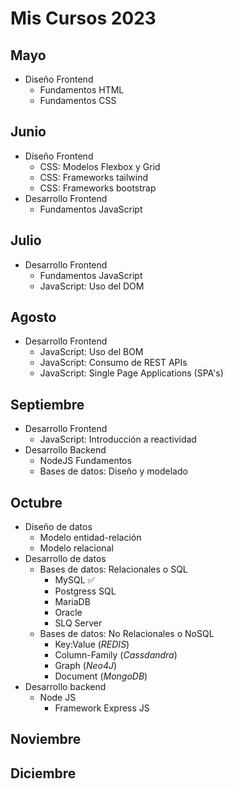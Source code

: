 # Mis Cursos 2023

## Mayo
- Diseño Frontend
   - Fundamentos HTML 
   - Fundamentos CSS 

## Junio
- Diseño Frontend
   - CSS: Modelos Flexbox y Grid
   - CSS: Frameworks tailwind
   - CSS: Frameworks bootstrap
- Desarrollo Frontend
   - Fundamentos JavaScript

## Julio
- Desarrollo Frontend
   - Fundamentos JavaScript
   - JavaScript: Uso del DOM

## Agosto
- Desarrollo Frontend
   - JavaScript: Uso del BOM
   - JavaScript: Consumo de REST APIs
   - JavaScript: Single Page Applications (SPA's)

## Septiembre
- Desarrollo Frontend
   - JavaScript: Introducción a reactividad
- Desarrollo Backend
   - NodeJS Fundamentos
   - Bases de datos: Diseño y modelado

## Octubre
- Diseño de datos
   - Modelo entidad-relación
   - Modelo relacional
- Desarrollo de datos
   - Bases de datos: Relacionales o SQL
      - MySQL ✅
      - Postgress SQL
      - MariaDB
      - Oracle
      - SLQ Server
   - Bases de datos: No Relacionales o NoSQL
      - Key:Value (_REDIS_)
      - Column-Family (_Cassdandra_)
      - Graph (_Neo4J_)
      - Document (_MongoDB_)
 - Desarrollo backend
   - Node JS
      - Framework Express JS
 
## Noviembre

## Diciembre